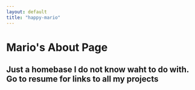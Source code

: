 ```yaml
---
layout: default 
title: "happy-mario"
---
```

# Mario's About Page

## Just a homebase I do not know waht to do with. Go to resume for links to all my projects




